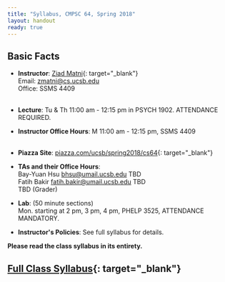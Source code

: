 ```yaml
---
title: "Syllabus, CMPSC 64, Spring 2018"
layout: handout
ready: true
---
```


Basic Facts
-----------

* **Instructor**:  [Ziad Matni](http://www.cs.ucsb.edu/~zmatni){: target="_blank"}<br/>
Email: <zmatni@cs.ucsb.edu><br/>
Office: SSMS 4409<br/><br/>

* **Lecture**: Tu & Th 11:00 am - 12:15 pm in PSYCH 1902. ATTENDANCE REQUIRED.
* **Instructor Office Hours**: M 11:00 am - 12:15 pm, SSMS 4409<br/><br/>

* **Piazza Site**: [piazza.com/ucsb/spring2018/cs64](https://www.piazza.com/ucsb/spring2018/cs64){: target="_blank"}<br/>
* **TAs and their Office Hours**:<br/>
Bay-Yuan Hsu <bhsu@umail.ucsb.edu> TBD <br/>
Fatih Bakir <fatih.bakir@umail.ucsb.edu> TBD <br/>
TBD (Grader) <br/>

* **Lab**: (50 minute sections)<br/>
Mon. starting at 2 pm, 3 pm, 4 pm, PHELP 3525, ATTENDANCE MANDATORY.<br/>
* **Instructor's Policies**: See full syllabus for details.<br/>

<strong>Please read the class syllabus in its entirety.</strong><br/>

[Full Class Syllabus](http://cs.ucsb.edu/~zmatni/syllabi/CS64S18_syllabus.pdf){: target="_blank"}
----------------

